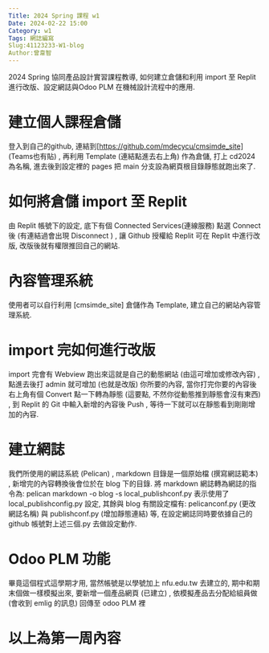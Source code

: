 ```yaml
---
Title: 2024 Spring 課程 w1
Date: 2024-02-22 15:00
Category: w1
Tags: 網誌編寫
Slug:41123233-W1-blog
Author:曾韋智
---
```


2024 Spring 協同產品設計實習課程教導, 如何建立倉儲和利用 import 至 Replit進行改版、設定網誌與Odoo PLM 在機械設計流程中的應用.

<!-- PELICAN_END_SUMMARY -->

# 建立個人課程倉儲
登入到自己的github, 連結到[https://github.com/mdecycu/cmsimde_site] (Teams也有貼) , 再利用 Template (連結點進去右上角) 作為倉儲, 打上 cd2024 為名稱, 進去後到設定裡的 pages 把 main 分支設為網頁根目錄靜態就跑出來了.

# 如何將倉儲 import 至 Replit
由 Replit 帳號下的設定, 底下有個 Connected Services(連線服務) 點選 Connect 後 (有連結過會出現 Disconnect ) , 讓 Github 授權給 Replit 可在 Replit 中進行改版, 改版後就有權限推回自己的網站.

# 內容管理系統
使用者可以自行利用 [cmsimde_site] 倉儲作為 Template, 建立自己的網站內容管理系統.

# import 完如何進行改版
import 完會有 Webview 跑出來這就是自己的動態網站 (由這可增加或修改內容) , 點進去後打 admin 就可增加 (也就是改版) 你所要的內容, 當你打完你要的內容後右上角有個 Convert 點一下轉為靜態 (這要點, 不然你從動態推到靜態會沒有東西) , 到 Replit 的 Git 中輸入新增的內容後 Push , 等待一下就可以在靜態看到剛剛增加的內容.

# 建立網誌
我們所使用的網誌系統 (Pelican) , markdown 目錄是一個原始檔 (撰寫網誌範本) , 新增完的內容轉換後會位於在 blog 下的目錄. 將 markdown 網誌轉為網誌的指令為: pelican markdown -o blog -s local_publishconf.py 表示使用了 local_publishconfig.py 設定, 其餘與 blog 有關設定檔有: pelicanconf.py (更改網誌名稱) 與 publishconf.py (增加靜態連結) 等, 在設定網誌同時要依據自己的 github 帳號對上述三個.py 去做設定動作.

# Odoo PLM 功能
畢竟這個程式這學期才用, 當然帳號是以學號加上 nfu.edu.tw 去建立的, 期中和期末個做一樣模擬出來, 要新增一個產品網頁 (已建立) , 依模擬產品去分配給組員做 (會收到 emlig 的訊息) 回傳至 odoo PLM 裡

# 以上為第一周內容

